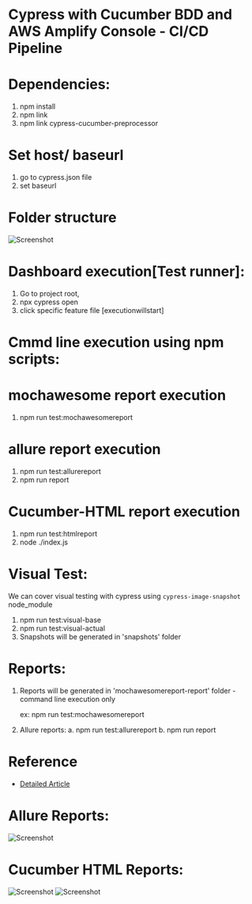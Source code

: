 # Cypress with Cucumber BDD and AWS Amplify Console - CI/CD Pipeline

# Dependencies:
1. npm install
2. npm link
3. npm link cypress-cucumber-preprocessor

# Set host/ baseurl
1. go to cypress.json file
2. set baseurl

# Folder structure
![Screenshot](cypress/screenshots/structure.png?raw=true "FolderStructure")

# Dashboard execution[Test runner]:
1. Go to project root, 
2. npx cypress open
3. click specific feature file [executionwillstart]

# Cmmd line execution using npm scripts:
# mochawesome report execution
1. npm run test:mochawesomereport

# allure report execution
1. npm run test:allurereport
2. npm run report

# Cucumber-HTML report execution
1. npm run test:htmlreport
2. node ./index.js


# Visual Test: 
We can cover visual testing with cypress using `cypress-image-snapshot` node_module
1. npm run test:visual-base
2. npm run test:visual-actual
3. Snapshots will be generated in 'snapshots' folder

# Reports:
1. Reports will be generated in 'mochawesomereport-report' folder - command line execution only
  
   ex: npm run test:mochawesomereport

2. Allure reports: 
    a. npm run test:allurereport
    b. npm run report
    

# Reference
- [Detailed Article](https://medium.com/@vinayaktitti/getting-started-with-cypress-and-cucumber-api-2d7057e34047)


# Allure Reports:

![Screenshot](cypress/screenshots/allure.png?raw=true "Allure")

# Cucumber HTML Reports:

![Screenshot](cypress/screenshots/html1.png?raw=true "Cucumber HTML")
![Screenshot](cypress/screenshots/html2.png?raw=true "Cucumber HTML")

